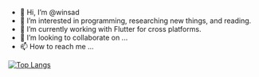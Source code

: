 - 👋 Hi, I’m @winsad
- 👀 I’m interested in programming, researching new things, and reading.
- 🌱 I’m currently working with Flutter for cross platforms.
- 💞️ I’m looking to collaborate on ...
- 📫 How to reach me ...


<!--[![Anurag's GitHub stats](https://github-readme-stats.vercel.app/api?username=winsad&count_private=true&layout=donut&size_weight=0&count_weight=1)](https://github.com/anuraghazra/github-readme-stats)-->
[![Top Langs](https://github-readme-stats.vercel.app/api/top-langs/?username=winsad&exclude_repo=todo_app_clean_bloc_test&langs_count=10&layout=compact)](https://github.com/winsad)
<!---
winsad/winsad is a ✨ special ✨ repository because its `README.md` (this file) appears on your GitHub profile.
You can click the Preview link to take a look at your changes.
--->
